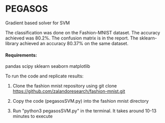 # PEGASOS
Gradient based solver for SVM

The classification was done on the Fashion-MNIST dataset. The accuracy achieved was 80.2%. The confusion matrix is in the report. The sklearn-library achieved an accuracy 80.37% on the same dataset.

#### Requirements:

pandas
scipy
sklearn
seaborn
matplotlib

To run the code and replicate results:

1.	Clone the fashion mnist repository using
	git clone https://github.com/zalandoresearch/fashion-mnist.git

2.	Copy the code (pegasosSVM.py) into the fashion mnist directory

3.	Run "python3 pegasosSVM.py" in the terminal. It takes around 10-13 minutes to execute

